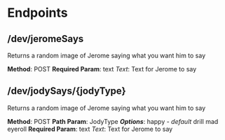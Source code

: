 # Endpoints

## /dev/jeromeSays

Returns a random image of Jerome saying what you want him to say

**Method**: POST
**Required Param**: text
*Text*: Text for Jerome to say

## /dev/jodySays/{jodyType}

Returns a random image of Jerome saying what you want him to say

**Method**: POST
**Path Param**: JodyType
***Options***:
    happy - *default*
    drill 
    mad
    eyeroll 
**Required Param**: text
*Text*: Text for Jerome to say
